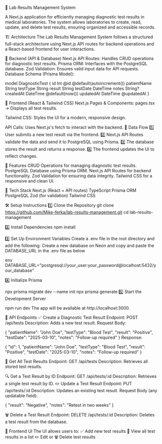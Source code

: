 🏥 Lab Results Management System

A Next.js application for efficiently managing diagnostic test results in medical laboratories. The system allows laboratories to create, read, update, and delete test results, ensuring organized and accessible records.


🏗️ Architecture
The Lab Results Management System follows a structured full-stack architecture using Next.js API routes for backend operations and a React-based frontend for user interactions.


📌 Backend (API & Database)
Next.js API Routes: Handles CRUD operations for diagnostic test results.
Prisma ORM: Interfaces with the PostgreSQL database.
Zod Validation: Ensures valid input data for API requests.
Database Schema (Prisma Model):

model DiagnosticTest {
  id           Int     @id @default(autoincrement())
  patientName  String
  testType     String
  result       String
  testDate     DateTime
  notes        String?
  createdAt    DateTime @default(now())
  updatedAt    DateTime @updatedAt
}

🎨 Frontend (React & Tailwind CSS)
Next.js Pages & Components:
pages.tsx → Displays all test results.

Tailwind CSS: Styles the UI for a modern, responsive design.

API Calls: Uses Next.js's fetch to interact with the backend.
🔄 Data Flow
1️⃣ User submits a new test result via the frontend.
2️⃣ Next.js API Routes validate the data and send it to PostgreSQL using Prisma.
3️⃣ The database stores the result and returns a response.
4️⃣ The frontend updates the UI to reflect changes.

🚀 Features
CRUD Operations for managing diagnostic test results.
PostgreSQL Database using Prisma ORM.
Next.js API Routes for backend functionality.
Zod Validation for ensuring data integrity.
Tailwind CSS for a responsive and clean UI.

📌 Tech Stack
Next.js (React + API routes)
TypeScript
Prisma ORM
PostgreSQL
Zod (for validation)
Tailwind CSS

🛠️ Setup Instructions
1️⃣ Clone the Repository
git clone https://github.com/Mike-ferka/lab-results-management.git
cd lab-results-management

2️⃣ Install Dependencies
npm install

3️⃣ Set Up Environment Variables
Create a .env file in the root directory and add the following:
Create a new database on Neon and copy and paste the DATABASE_URL in the .env file as below

env
DATABASE_URL="postgresql://your_user:your_password@localhost:5432/your_database"



4️⃣ Initialize Prisma

npx prisma migrate dev --name init
npx prisma generate
5️⃣ Start the Development Server

npm run dev
The app will be available at http://localhost:3000.

📖 API Endpoints
✅ Create a Diagnostic Test Result
Endpoint: POST /api/tests
Description: Adds a new test result.
Request Body:

{
  "patientName": "John Doe",
  "testType": "Blood Test",
  "result": "Positive",
  "testDate": "2025-03-10",
  "notes": "Follow-up required"
}
Response:

{
  "id": 1,
  "patientName": "John Doe",
  "testType": "Blood Test",
  "result": "Positive",
  "testDate": "2025-03-10",
  "notes": "Follow-up required"
}

📌 Get All Test Results
Endpoint: GET /api/tests
Description: Retrieves all stored test results.


🔍 Get a Test Result by ID
Endpoint: GET /api/tests/:id
Description: Retrieves a single test result by ID.
✏️ Update a Test Result
Endpoint: PUT /api/tests/:id
Description: Updates an existing test result.
Request Body (any updatable field):

{
  "result": "Negative",
  "notes": "Retest in two weeks"
}

🗑️ Delete a Test Result
Endpoint: DELETE /api/tests/:id
Description: Deletes a test result from the database.


🎨 Frontend UI
The UI allows users to:
✅ Add new test results
📜 View all test results in a list
✏️ Edit or 🗑 Delete test results

